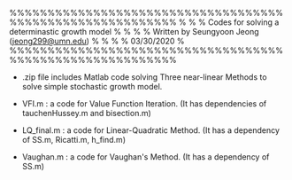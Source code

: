 %%%%%%%%%%%%%%%%%%%%%%%%%%%%%%%%%%%%%%%%%%%%%%%%%%%%%%%%%%
%					  	                                           %
%   Codes for solving a determinastic growth model       %
%						                                             %
%   Written by Seungyoon Jeong (jeong299@umn.edu)        %
%					                                               %
%   03/30/2020					                                 %
%%%%%%%%%%%%%%%%%%%%%%%%%%%%%%%%%%%%%%%%%%%%%%%%%%%%%%%%%%

- .zip file includes Matlab code solving Three near-linear
   Methods to solve simple stochastic growth model. 

- VFI.m : a code for Value Function Iteration. 
   (It has dependencies of tauchenHussey.m and bisection.m)

- LQ_final.m : a code for Linear-Quadratic Method.
   (It has a dependency of SS.m, Ricatti.m, h_find.m) 

- Vaughan.m : a code for Vaughan's Method.
   (It has a dependency of SS.m) 
